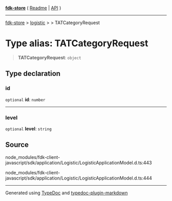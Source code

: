 [**fdk-store**](../../../README.md) ( [Readme](../../../README.md) \| [API](../../../API.md) )

---

[fdk-store](../../../API.md) > [logistic](../../README.md) > [<internal>](../README.md) > TATCategoryRequest

# Type alias: TATCategoryRequest

> **TATCategoryRequest**: `object`

## Type declaration

### id

`optional` **id**: `number`

---

### level

`optional` **level**: `string`

## Source

node_modules/fdk-client-javascript/sdk/application/Logistic/LogisticApplicationModel.d.ts:443

node_modules/fdk-client-javascript/sdk/application/Logistic/LogisticApplicationModel.d.ts:444

---

Generated using [TypeDoc](https://typedoc.org/) and [typedoc-plugin-markdown](https://www.npmjs.com/package/typedoc-plugin-markdown)
